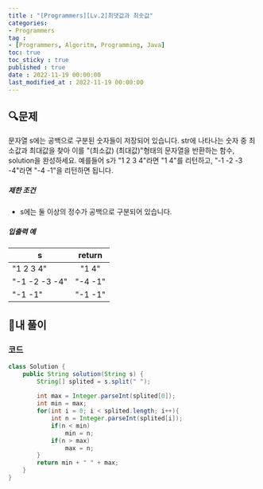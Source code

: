 ```yaml
---
title : "[Programmers][Lv.2]최댓값과 최솟값"
categories:
- Programmers
tag :
- [Programmers, Algoritm, Programming, Java]
toc: true
toc_sticky : true
published : true
date : 2022-11-19 00:00:00
last_modified_at : 2022-11-19 00:00:00
---
```


## 🔍문제

문자열 s에는 공백으로 구분된 숫자들이 저장되어 있습니다. str에 나타나는 숫자 중 최소값과 최대값을 찾아 이를 "(최소값) (최대값)"형태의 문자열을 반환하는 함수, solution을 완성하세요.
예를들어 s가 "1 2 3 4"라면 "1 4"를 리턴하고, "-1 -2 -3 -4"라면 "-4 -1"을 리턴하면 됩니다.

##### 제한 조건

- s에는 둘 이상의 정수가 공백으로 구분되어 있습니다.

##### 입출력 예

| s             | return  |
| ------------- | :-----: |
| "1 2 3 4"     |  "1 4"  |
| "-1 -2 -3 -4" | "-4 -1" |
| "-1 -1"       | "-1 -1" |



## 📝내 풀이

### 코드

```java
class Solution {
    public String solution(String s) {
        String[] splited = s.split(" ");
        
        int max = Integer.parseInt(splited[0]);
        int min = max;
        for(int i = 0; i < splited.length; i++){    
            int n = Integer.parseInt(splited[i]);
            if(n < min)
                min = n;
            if(n > max)
                max = n;
        }        
        return min + " " + max;
    }
}
```
